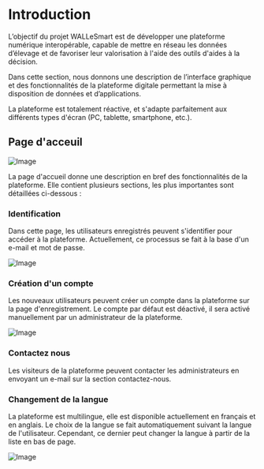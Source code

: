 # Introduction

L’objectif du projet WALLeSmart est de développer une plateforme numérique interopérable, capable de mettre en réseau les données d’élevage et de favoriser leur valorisation à l'aide des outils d'aides à la décision.

Dans cette section, nous donnons une description de l’interface graphique et des fonctionnalités de la plateforme digitale permettant la mise à disposition de données et d’applications.

La plateforme est totalement réactive, et s'adapte parfaitement aux différents types d'écran (PC, tablette, smartphone, etc.).

## Page d'acceuil

![Image](/images/guide/home.png)

La page d'accueil donne une description en bref des fonctionnalités de la plateforme. Elle contient plusieurs sections, les plus importantes sont détaillées ci-dessous :

### Identification

Dans cette page, les utilisateurs enregistrés peuvent s'identifier pour accéder à la plateforme. Actuellement, ce processus se fait à la base d'un e-mail et mot de passe.

![Image](/images/guide/login.png)

### Création d'un compte

Les nouveaux utilisateurs peuvent créer un compte dans la plateforme sur la page d'enregistrement. Le compte par défaut est déactivé, il sera activé manuellement par un administrateur de la plateforme.

![Image](/images/guide/register.png)

### Contactez nous

Les visiteurs de la plateforme peuvent contacter les administrateurs en envoyant un e-mail sur la section contactez-nous.

### Changement de la langue

La plateforme est multilingue, elle est disponible actuellement en français et en anglais. Le choix de la langue se fait automatiquement suivant la langue de l'utilisateur. Cependant, ce dernier peut changer la langue à partir de la liste en bas de page.

![Image](/images/guide/lang.png)
